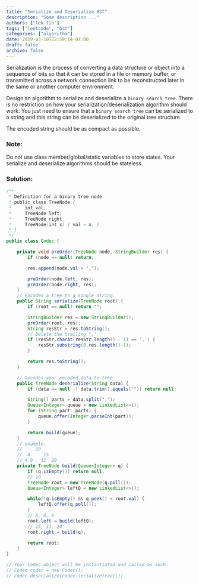 ```yaml
---
title: "Serialize and Deserialize BST"
description: "Some description ..."
authors: ["lek-tin"]
tags: ["leetcode", "bst"]
categories: ["algorithm"]
date: 2019-03-10T22:59:14-07:00
draft: false
archive: false
---
```

Serialization is the process of converting a data structure or object into a sequence of bits so that it can be stored in a file or memory buffer, or transmitted across a network connection link to be reconstructed later in the same or another computer environment.

Design an algorithm to serialize and deserialize a `binary search tree`. There is no restriction on how your serialization/deserialization algorithm should work. You just need to ensure that a `binary search tree` can be serialized to a string and this string can be deserialized to the original tree structure.

The encoded string should be as compact as possible.

### Note:
Do not use class member/global/static variables to store states. Your serialize and deserialize algorithms should be stateless.

### Solution:
```java
/**
 * Definition for a binary tree node.
 * public class TreeNode {
 *     int val;
 *     TreeNode left;
 *     TreeNode right;
 *     TreeNode(int x) { val = x; }
 * }
 */
public class Codec {

    private void preOrder(TreeNode node, StringBuilder res) {
        if (node == null) return;

        res.append(node.val + ",");

        preOrder(node.left, res);
        preOrder(node.right, res);
    }
    // Encodes a tree to a single string.
    public String serialize(TreeNode root) {
        if (root == null) return "";

        StringBuilder res = new StringBuilder();
        preOrder(root, res);
        String resStr = res.toString();
        // Delete the trailing ","
        if (resStr.charAt(resStr.length() - 1) == ',') {
            resStr.substring(0,res.length()-1);
        }

        return res.toString();
    }

    // Decodes your encoded data to tree.
    public TreeNode deserialize(String data) {
        if (data == null || data.trim().equals("")) return null;

        String[] parts = data.split(",");
        Queue<Integer> queue = new LinkedList<>();
        for (String part: parts) {
            queue.offer(Integer.parseInt(part));
        }

        return build(queue);
    }
    // example:
    //     10
    //  8     15
    // 4 9   11  20
    private TreeNode build(Queue<Integer> q) {
        if (q.isEmpty()) return null;
        // 10
        TreeNode root = new TreeNode(q.poll());
        Queue<Integer> leftQ = new LinkedList<>();

        while(!q.isEmpty() && q.peek() < root.val) {
            leftQ.offer(q.poll());
        }
        // 8, 4, 9
        root.left = build(leftQ);
        // 15, 11, 20
        root.right = build(q);

        return root;
    }
}

// Your Codec object will be instantiated and called as such:
// Codec codec = new Codec();
// codec.deserialize(codec.serialize(root));
```